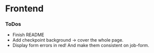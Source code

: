 # Frontend

### ToDos

* Finish README
* Add checkpoint background -> cover the whole page.
* Display form errors in red! And make them consistent on job-form.
